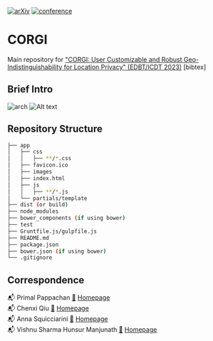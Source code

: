[![arXiv](https://img.shields.io/badge/arXiv-2206.08396-b31b1b.svg)](https://arxiv.org/abs/2206.08396) [![conference](https://img.shields.io/badge/EDBT/ICDT--2023-Review-Review)](https://www.edbt.org/)

# CORGI #

Main repository for ["CORGI: User Customizable and Robust Geo-Indistinguishability for Location Privacy" (EDBT/ICDT 2023)](https://arxiv.org/abs/2206.08396?context=cs) [bibtex]

## Brief Intro ##
![arch](https://github.com/User-Privacy/CORGI/tree/main/Results/CORGI.png)
![Alt text](https://github.com/User-Privacy/CORGI/tree/main/Results/CORGI.png?raw=true "Title")

## Repository Structure ##

```bash
├── app
│   ├── css
│   │   ├── **/*.css
│   ├── favicon.ico
│   ├── images
│   ├── index.html
│   ├── js
│   │   ├── **/*.js
│   └── partials/template
├── dist (or build)
├── node_modules
├── bower_components (if using bower)
├── test
├── Gruntfile.js/gulpfile.js
├── README.md
├── package.json
├── bower.json (if using bower)
└── .gitignore
```

## Correspondence ##

📬 Primal Pappachan [📜](mailto:primal@psu.edu) [Homepage](https://primalpappachan.com/)<br />
📬 Chenxi Qiu [📜](mailto:chenxi.qiu@unt.edu) [Homepage](https://computerscience.engineering.unt.edu/people/faculty/chenxi-qiu)<br />
📬 Anna Squicciarini [📜](mailto:acs20@psu.edu) [Homepage](https://faculty.ist.psu.edu/acs20/)<br />
📬 Vishnu Sharma Hunsur Manjunath [📜](mailto:vxh5104@psu.edu) [Homepage](mailto:vxh5104@psu.edu)<br />

